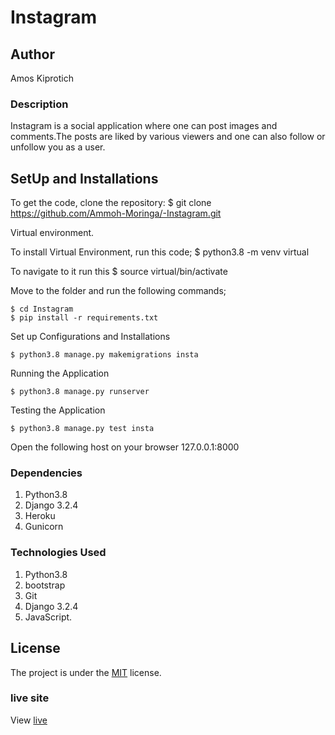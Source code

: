 
# Instagram

## Author
Amos Kiprotich

### Description
Instagram is a social application where one can post images and comments.The posts are liked by various viewers and one can also follow or unfollow you as a user.

## SetUp and Installations
To get the code, clone the repository:
    $ git clone https://github.com/Ammoh-Moringa/-Instagram.git
    
    
Virtual environment. 

To install Virtual Environment, run this code; $ python3.8 -m venv virtual

To navigate to it run this $ source virtual/bin/activate


Move to the folder and run the following commands;

    $ cd Instagram
    $ pip install -r requirements.txt

Set up Configurations and Installations

    $ python3.8 manage.py makemigrations insta

Running the Application

    $ python3.8 manage.py runserver

Testing the Application

    $ python3.8 manage.py test insta

Open the following host on your browser 127.0.0.1:8000

### Dependencies
1. Python3.8
2. Django 3.2.4
3. Heroku
4. Gunicorn

### Technologies Used
1. Python3.8
2. bootstrap
3. Git
4. Django 3.2.4
5. JavaScript.



## License
The project is under the [MIT](licence) license.

### live site

View [live](https://insta85.herokuapp.com/)
